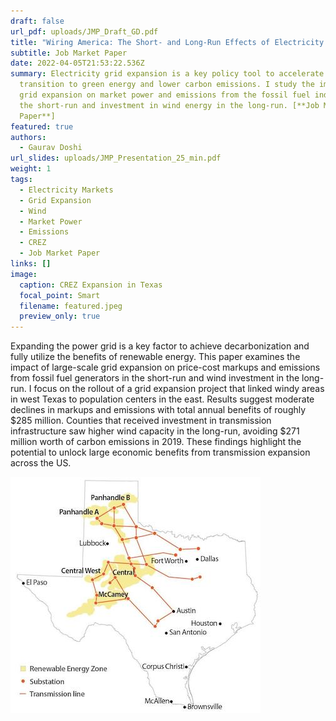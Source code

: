 ```yaml
---
draft: false
url_pdf: uploads/JMP_Draft_GD.pdf
title: "Wiring America: The Short- and Long-Run Effects of Electricity Grid Expansion"
subtitle: Job Market Paper
date: 2022-04-05T21:53:22.536Z
summary: Electricity grid expansion is a key policy tool to accelerate the
  transition to green energy and lower carbon emissions. I study the impact of
  grid expansion on market power and emissions from the fossil fuel industry in
  the short-run and investment in wind energy in the long-run. [**Job Market
  Paper**]
featured: true
authors:
  - Gaurav Doshi
url_slides: uploads/JMP_Presentation_25_min.pdf
weight: 1
tags:
  - Electricity Markets
  - Grid Expansion
  - Wind
  - Market Power
  - Emissions
  - CREZ
  - Job Market Paper
links: []
image:
  caption: CREZ Expansion in Texas
  focal_point: Smart
  filename: featured.jpeg
  preview_only: true
---
```

Expanding the power grid is a key factor to achieve decarbonization and fully utilize the benefits of renewable energy. This paper examines the impact of large-scale grid expansion on price-cost markups and emissions from fossil fuel generators in the short-run and wind investment in the long-run. I focus on the rollout of a grid expansion project that linked windy areas in west Texas to population centers in the east. Results suggest moderate declines in markups and emissions with total annual benefits of roughly $285 million. Counties that received investment in transmission infrastructure saw higher wind capacity in the long-run, avoiding $271 million worth of carbon emissions in 2019. These findings highlight the potential to unlock large economic benefits from transmission expansion across the US.

![](featured.jpeg)
